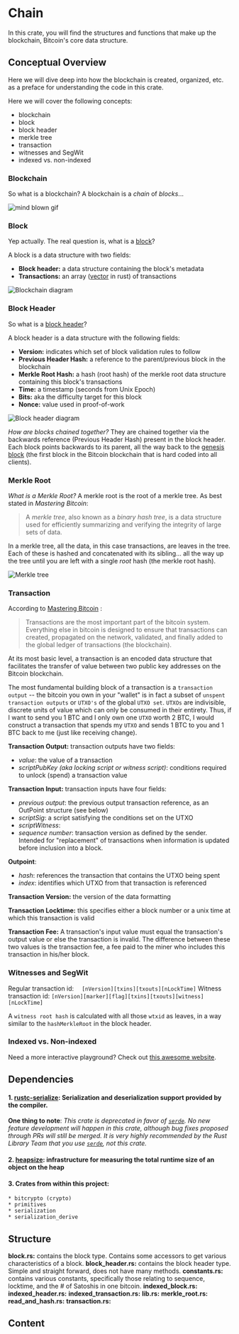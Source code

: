 # Chain

In this crate, you will find the structures and functions that make up the blockchain, Bitcoin's core data structure.

## Conceptual Overview
Here we will dive deep into how the blockchain is created, organized, etc. as a preface for understanding the code in this crate.

Here we will cover the following concepts:
* blockchain
* block
* block header
* merkle tree
* transaction
* witnesses and SegWit
* indexed vs. non-indexed

### Blockchain
So what is a blockchain? A blockchain is a *chain* of *blocks*...

![mind blown gif](https://media.giphy.com/media/OK27wINdQS5YQ/giphy.gif)

### Block
Yep actually. The real question is, what is a [block](https://github.com/bitcoinbook/bitcoinbook/blob/develop/ch09.asciidoc#structure-of-a-block)?

A block is a data structure with two fields:
* **Block header:** a data structure containing the block's metadata
* **Transactions:** an array ([vector](https://doc.rust-lang.org/book/second-edition/ch08-01-vectors.html) in rust) of transactions

![Blockchain diagram](https://raw.githubusercontent.com/pluralsight/guides/master/images/8cd8b94f-d05f-41e8-a0f1-70853f390094.png)

### Block Header
So what is a [block header](https://github.com/bitcoinbook/bitcoinbook/blob/develop/ch09.asciidoc#block-header)?

A block header is a data structure with the following fields:
* **Version:** indicates which set of block validation rules to follow
* **Previous Header Hash:** a reference to the parent/previous block in the blockchain
* **Merkle Root Hash:** a hash (root hash) of the merkle root data structure containing this block's transactions
* **Time:** a timestamp (seconds from Unix Epoch)
* **Bits:** aka the difficulty target for this block
* **Nonce:** value used in proof-of-work

![Block header diagram](https://i.stack.imgur.com/BiaJK.png)

*How are blocks chained together?* They are chained together via the backwards reference (Previous Header Hash) present in the block header. Each block points backwards to its parent, all the way back to the [genesis block](https://github.com/bitcoinbook/bitcoinbook/blob/develop/ch09.asciidoc#the-genesis-block) (the first block in the Bitcoin blockchain that is hard coded into all clients).

### Merkle Root
*What is a Merkle Root?* A merkle root is the root of a merkle tree. As best stated in *Mastering Bitcoin*:

> A _merkle tree_, also known as a _binary hash tree_, is a data
> structure used for efficiently summarizing and verifying the integrity of large sets of data.

In a merkle tree, all the data, in this case transactions, are leaves in the tree. Each of these is hashed and concatenated with its sibling... all the way up the tree until you are left with a single *root* hash (the merkle root hash). 

![Merkle tree](https://upload.wikimedia.org/wikipedia/commons/9/95/Hash_Tree.svg)



### Transaction
According to [Mastering Bitcoin](https://github.com/bitcoinbook/bitcoinbook/) :

> Transactions are the most important part of the bitcoin system. Everything else in bitcoin is designed to ensure that transactions can  created, propagated on the network, validated, and finally added to the global ledger of transactions (the blockchain).

At its most basic level, a transaction is an encoded data structure that facilitates the transfer of value between two public key addresses on the Bitcoin blockchain.

The most fundamental building block of a transaction is a `transaction output` -- the bitcoin you own in your "wallet" is in fact a subset of `unspent transaction outputs` or `UTXO's` of the global `UTXO set`. `UTXOs` are indivisible, discrete units of value which can only be consumed in their entirety. Thus, if I want to send you 1 BTC and I only own one `UTXO` worth 2 BTC, I would construct a transaction that spends my `UTXO` and sends 1 BTC to you and 1 BTC back to me (just like receiving change).

**Transaction Output:** transaction outputs have two fields:
* *value*: the value of a transaction
* *scriptPubKey (aka locking script or witness script)*: conditions required to unlock (spend) a transaction value

**Transaction Input:** transaction inputs have four fields:
* *previous output*: the previous output transaction reference, as an OutPoint structure (see below)
* *scriptSig*: a script satisfying the conditions set on the UTXO
* *scriptWitness*:
* *sequence number*: transaction version as defined by the sender. Intended for "replacement" of transactions when information is updated before inclusion into a block.

**Outpoint**: 
* *hash*: references the transaction that contains the UTXO being spent
* *index*: identifies which UTXO from that transaction is referenced

**Transaction Version:** the version of the data formatting

**Transaction Locktime:** this specifies either a block number or a unix time at which this transaction is valid

**Transaction Fee:** A transaction's input value must equal the transaction's output value or else the transaction is invalid. The difference between these two values is the transaction fee, a fee paid to the miner who includes this transaction in his/her block.

### Witnesses and SegWit

Regular transaction id:
`  [nVersion][txins][txouts][nLockTime]`
Witness transaction id:
 `[nVersion][marker][flag][txins][txouts][witness][nLockTime]`

A `witness root hash` is calculated with all those `wtxid` as leaves, in a way similar to the `hashMerkleRoot` in the block header.


### Indexed vs. Non-indexed


Need a more interactive playground? Check out [this awesome website](https://anders.com/blockchain/).

## Dependencies
#### 1. [rustc-serialize](https://crates.io/crates/rustc-serialize): Serialization and deserialization support provided by the compiler.

**One thing to note**: *This crate is deprecated in favor of [`serde`](https://serde.rs/). No new feature development will happen in this crate, although bug fixes proposed through PRs will still be merged. It is very highly recommended by the Rust Library Team that you use [`serde`](https://serde.rs/), not this crate.*

#### 2. [heapsize](https://crates.io/crates/heapsize): infrastructure for measuring the total runtime size of an object on the heap

#### 3. Crates from within this project:
	* bitcrypto (crypto)
	* primitives
	* serialization
	* serialization_derive

## Structure
**block.rs:** contains the block type. Contains some accessors to get various characteristics of a block.
**block_header.rs:** contains the block header type. Simple and straight forward, does not have many methods.
**constants.rs:** contains various constants, specifically those relating to sequence, locktime, and the # of Satoshis in one bitcoin. 
**indexed_block.rs:**
**indexed_header.rs:**
**indexed_transaction.rs:**
**lib.rs:**
**merkle_root.rs:**
**read_and_hash.rs:**
**transaction.rs:**

## Content
